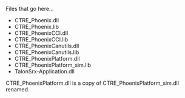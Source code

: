 Files that go here...

- CTRE_Phoenix.dll
- CTRE_Phoenix.lib
- CTRE_PhoenixCCI.dll
- CTRE_PhoenixCCI.lib
- CTRE_PhoenixCanutils.dll
- CTRE_PhoenixCanutils.lib
- CTRE_PhoenixPlatform.dll
- CTRE_PhoenixPlatform_sim.lib
- TalonSrx-Application.dll

CTRE_PhoenixPlatform.dll is a copy of CTRE_PhoenixPlatform_sim.dll renamed.
